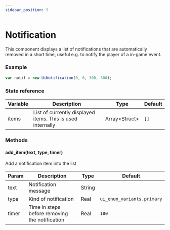 ```yaml
---
sidebar_position: 5
---
```


# Notification

This component displays a list of notifications that are automatically removed in a short time, useful e.g. to notify the player of a in-game event. 

### Example

```js
var notif = new UiNotification(0, 0, 300, 300);
```

### State reference

| Variable | Description                                                         | Type             | Default  |
|----------|---------------------------------------------------------------------|------------------|----------|
| items    | List of currently displayed items. This is used internally          | Array<Struct\>   | `[]`     |


### Methods

#### add_item(text, type, timer)

Add a notification item into the list

| Param | Description                                    | Type   | Default                    |
|-------|------------------------------------------------|--------|----------------------------|
| text  | Notification message                           | String |                            |
| type  | Kind of notification                           | Real   | `ui_enum_variants.primary` |
| timer | Time in steps before removing the notification | Real   | `180`                      |
